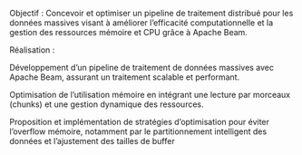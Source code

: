 Objectif : Concevoir et optimiser un pipeline de traitement distribué pour les données massives visant à améliorer l’efficacité computationnelle et la gestion des ressources mémoire et CPU grâce à Apache Beam.

Réalisation :

Développement d’un pipeline de traitement de données massives avec Apache Beam, assurant un traitement scalable et performant.

Optimisation de l’utilisation mémoire en intégrant une lecture par morceaux (chunks) et une gestion dynamique des ressources.

Proposition et implémentation de stratégies d’optimisation pour éviter l’overflow mémoire, notamment par le partitionnement intelligent des données et l’ajustement des tailles de buffer
